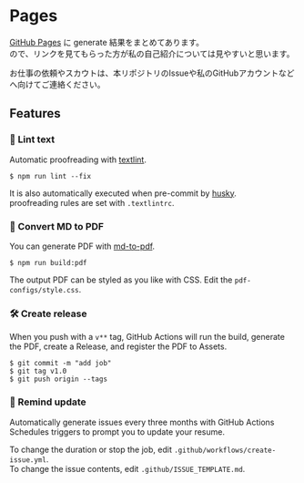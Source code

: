 # Pages

[GitHub Pages](https://kimuchanman.github.io/self-introduction/)
に generate 結果をまとめてあります。
<br>ので、リンクを見てもらった方が私の自己紹介については見やすいと思います。

お仕事の依頼やスカウトは、本リポジトリのIssueや私のGitHubアカウントなどへ向けてご連絡ください。

<!--
- PDF
- File
-->

## Features

### 💅 Lint text

Automatic proofreading with [textlint](https://github.com/textlint/textlint).

```
$ npm run lint --fix
```
It is also automatically executed when pre-commit by [husky](https://github.com/typicode/husky).  
proofreading rules are set with `.textlintrc`.



### 📝 Convert MD to PDF

You can generate PDF with [md-to-pdf](https://www.npmjs.com/package/md-to-pdf).


```
$ npm run build:pdf
```

The output PDF can be styled as you like with CSS. Edit the `pdf-configs/style.css`.  

### 🛠 Create release

When you push with a `v**` tag, GitHub Actions will run the build, generate the PDF, create a Release, and register the PDF to Assets.

```
$ git commit -m "add job"
$ git tag v1.0
$ git push origin --tags
```

### 📆 Remind update

Automatically generate issues every three months with GitHub Actions Schedules triggers to prompt you to update your resume.

To change the duration or stop the job, edit `.github/workflows/create-issue.yml`.  
To change the issue contents, edit `.github/ISSUE_TEMPLATE.md`.
